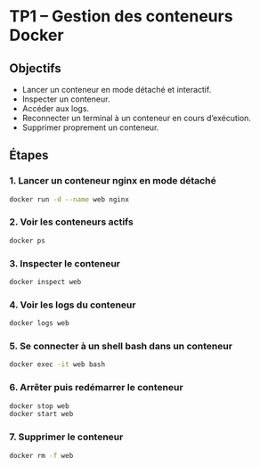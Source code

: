 # TP1 – Gestion des conteneurs Docker

## Objectifs
- Lancer un conteneur en mode détaché et interactif.
- Inspecter un conteneur.
- Accéder aux logs.
- Reconnecter un terminal à un conteneur en cours d’exécution.
- Supprimer proprement un conteneur.

## Étapes

### 1. Lancer un conteneur nginx en mode détaché
```bash
docker run -d --name web nginx
```

### 2. Voir les conteneurs actifs
```bash
docker ps
```

### 3. Inspecter le conteneur
```bash
docker inspect web
```

### 4. Voir les logs du conteneur
```bash
docker logs web
```

### 5. Se connecter à un shell bash dans un conteneur
```bash
docker exec -it web bash
```

### 6. Arrêter puis redémarrer le conteneur
```bash
docker stop web
docker start web
```

### 7. Supprimer le conteneur
```bash
docker rm -f web
```
